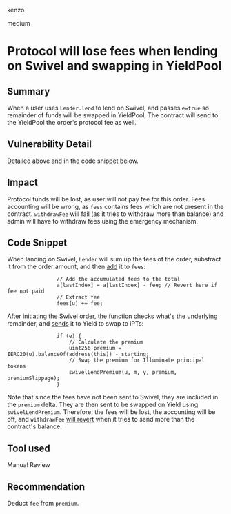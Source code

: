kenzo

medium

# Protocol will lose fees when lending on Swivel and swapping in YieldPool

## Summary
When a user uses `Lender.lend` to lend on Swivel, and passes `e=true` so remainder of funds will be swapped in YieldPool,
The contract will send to the YieldPool the order's protocol fee as well.

## Vulnerability Detail
Detailed above and in the code snippet below.

## Impact
Protocol funds will be lost, as user will not pay fee for this order.
Fees accounting will be wrong, as `fees` contains fees which are not present in the contract. `withdrawFee` will fail (as it tries to withdraw more than balance) and admin will have to withdraw fees using the emergency mechanism.

## Code Snippet
When landing on Swivel, `Lender` will sum up the fees of the order, substract it from the order amount, and then [add](https://github.com/sherlock-audit/2022-10-illuminate/blob/main/src/Lender.sol#L400) it to `fees`:
```solidity
                // Add the accumulated fees to the total
                a[lastIndex] = a[lastIndex] - fee; // Revert here if fee not paid
                // Extract fee
                fees[u] += fee;
```
After initiating the Swivel order, the function checks what's the underlying remainder, and [sends](https://github.com/sherlock-audit/2022-10-illuminate/blob/main/src/Lender.sol#L417) it to Yield to swap to iPTs:
```solidity
                if (e) {
                    // Calculate the premium
                    uint256 premium = IERC20(u).balanceOf(address(this)) - starting;
                    // Swap the premium for Illuminate principal tokens
                    swivelLendPremium(u, m, y, premium, premiumSlippage);
                }
```
Note that since the fees have not been sent to Swivel, they are included in the `premium` delta.
They are then sent to be swapped on Yield using `swivelLendPremium`.
Therefore, the fees will be lost, the accounting will be off, and `withdrawFee` [will revert](https://github.com/sherlock-audit/2022-10-illuminate/blob/main/src/Lender.sol#L862) when it tries to send more than the contract's balance.

## Tool used
Manual Review

## Recommendation
Deduct `fee` from `premium`.